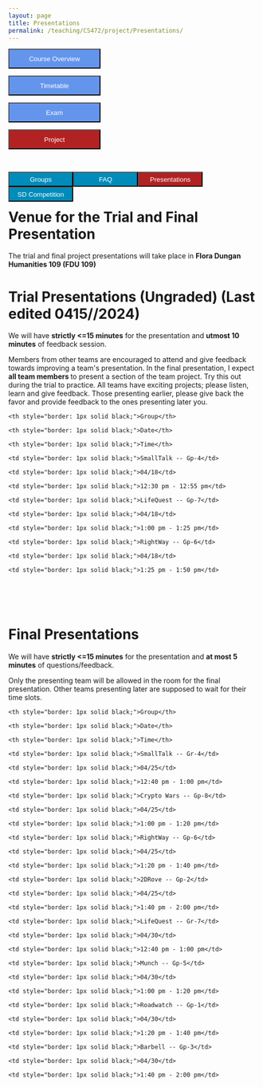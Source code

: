 ```yaml
---
layout: page
title: Presentations
permalink: /teaching/CS472/project/Presentations/
---
```


<div class="main-component">
<form action="/teaching/CS472/">
    <input type="submit" style="background-color:cornflowerblue;color:white;width:185px;
height:40px;" value="Course Overview" />
</form>

<form action="/teaching/CS472/Timetable/">
    <input type="submit" style="background-color:cornflowerblue;color:white;width:185px;
height:40px;" value="Timetable" />
</form>
<form action="/teaching/CS472/Exam/">
    <input type="submit" style="background-color:cornflowerblue;color:white;width:185px;
height:40px;" value="Exam" />
</form>
<form action="/teaching/CS472/project/">
    <input type="submit" style="background-color:firebrick;color:white;width:185px;
height:40px;" value="Project" />
</form>
</div>
<br/>

<div class="main-component">
<form action="/teaching/CS472/project/Group/">
    <input type="submit" style="background-color:#008CBA;float:left; color:white;width:130px;
height:30px;" value="Groups" />
</form>
<form action="/teaching/CS472/project/FAQ/">
    <input type="submit" style="background-color:#008CBA;float:left;color:white;width:130px;
height:30px;" value="FAQ" />
</form>
<form action="/teaching/CS472/project/Presentations/">
    <input type="submit" style="background-color:firebrick;float:left;color:white;width:130px;
height:30px;" value="Presentations" />
</form>

<form action="/teaching/CS472/project/Competition/">
    <input type="submit" style="background-color:#008CBA;float:left;color:white;width:130px;
height:30px;" value="SD Competition" />
</form>
</div>

<br/>
<br/>

Venue for the Trial and Final Presentation
=======
The trial and final project presentations will take place in **Flora Dungan Humanities 109 (FDU 109)**

Trial Presentations (Ungraded) (Last edited 0415//2024)
=======


We will have <b>strictly <=15 minutes</b> for the presentation and <b>utmost 10 minutes</b> of feedback session.

Members from other teams are encouraged to attend and give feedback towards improving a team's 
presentation. In the final presentation, I expect <b> all team members </b> to present a 
section of the team project. Try this out during the trial to practice. All teams have 
exciting projects; please listen, learn and give feedback. Those presenting earlier, please give back the 
favor and provide feedback to the ones presenting later you.

<table>

  <tr>

    <th style="border: 1px solid black;">Group</th>

    <th style="border: 1px solid black;">Date</th>

    <th style="border: 1px solid black;">Time</th>

  </tr>

  <tr>

    <td style="border: 1px solid black;">SmallTalk -- Gp-4</td>

    <td style="border: 1px solid black;">04/18</td>

    <td style="border: 1px solid black;">12:30 pm - 12:55 pm</td>

  </tr>

  <tr>

    <td style="border: 1px solid black;">LifeQuest -- Gp-7</td>

    <td style="border: 1px solid black;">04/18</td>

    <td style="border: 1px solid black;">1:00 pm - 1:25 pm</td>

  </tr>


  <tr>

    <td style="border: 1px solid black;">RightWay -- Gp-6</td>

    <td style="border: 1px solid black;">04/18</td>

    <td style="border: 1px solid black;">1:25 pm - 1:50 pm</td>

  </tr>


</table>

<br/>
<br/>

Final Presentations
=======

We will have <b>strictly <=15 minutes</b> for the presentation and <b>at most 5 minutes</b> of questions/feedback.


Only the presenting team will be allowed in the room for the final presentation. Other teams presenting later 
are supposed to wait for their time slots.

<table>

  <tr>

    <th style="border: 1px solid black;">Group</th>

    <th style="border: 1px solid black;">Date</th>

    <th style="border: 1px solid black;">Time</th>

  </tr>

  <tr>

    <td style="border: 1px solid black;">SmallTalk -- Gr-4</td>

    <td style="border: 1px solid black;">04/25</td>

    <td style="border: 1px solid black;">12:40 pm - 1:00 pm</td>

  </tr>

  <tr>

    <td style="border: 1px solid black;">Crypto Wars -- Gp-8</td>

    <td style="border: 1px solid black;">04/25</td>

    <td style="border: 1px solid black;">1:00 pm - 1:20 pm</td>

  </tr>


  <tr>

    <td style="border: 1px solid black;">RightWay -- Gp-6</td>

    <td style="border: 1px solid black;">04/25</td>

    <td style="border: 1px solid black;">1:20 pm - 1:40 pm</td>

  </tr>

  
<tr>

    <td style="border: 1px solid black;">2DRove -- Gp-2</td>

    <td style="border: 1px solid black;">04/25</td>

    <td style="border: 1px solid black;">1:40 pm - 2:00 pm</td>

  </tr>

<tr>

    <td style="border: 1px solid black;">LifeQuest -- Gr-7</td>

    <td style="border: 1px solid black;">04/30</td>

    <td style="border: 1px solid black;">12:40 pm - 1:00 pm</td>

  </tr>

  <tr>

    <td style="border: 1px solid black;">Munch -- Gp-5</td>

    <td style="border: 1px solid black;">04/30</td>

    <td style="border: 1px solid black;">1:00 pm - 1:20 pm</td>

  </tr>


  <tr>

    <td style="border: 1px solid black;">Roadwatch -- Gp-1</td>

    <td style="border: 1px solid black;">04/30</td>

    <td style="border: 1px solid black;">1:20 pm - 1:40 pm</td>

  </tr>

  
<tr>

    <td style="border: 1px solid black;">Barbell -- Gp-3</td>

    <td style="border: 1px solid black;">04/30</td>

    <td style="border: 1px solid black;">1:40 pm - 2:00 pm</td>

  </tr>



</table>